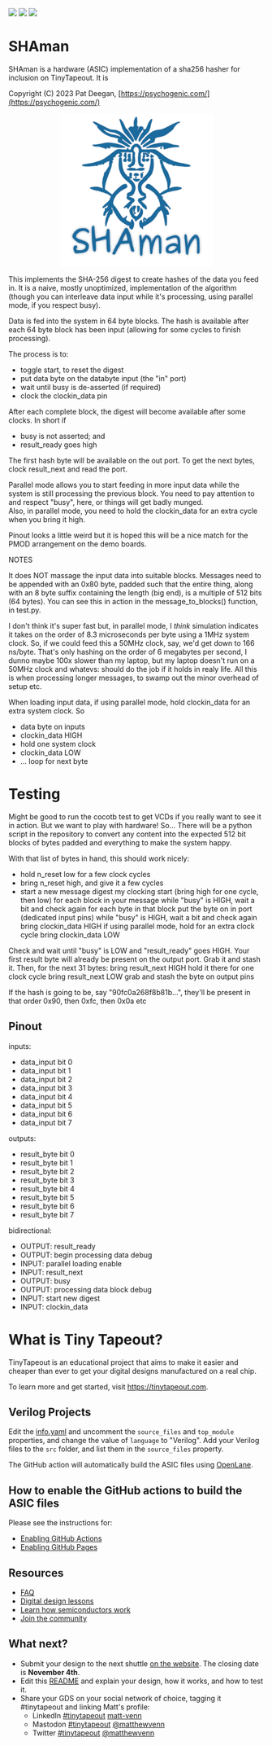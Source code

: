 ![](../../workflows/gds/badge.svg) ![](../../workflows/docs/badge.svg) ![](../../workflows/test/badge.svg)

# SHAman

SHAman is a hardware (ASIC) implementation of a sha256 hasher for inclusion on TinyTapeout.  It is

  Copyright (C) 2023 Pat Deegan, [https://psychogenic.com/](https://psychogenic.com/)

<p align="center">
  <img src="https://raw.githubusercontent.com/psychogenic/tt05-shaman/main/img/shaman-logo.jpg" width="300" />
</p>


This implements the SHA-256 digest to create hashes of the data you feed in.  It is a naive, mostly unoptimized, implementation
of the algorithm (though you can interleave data input while it's processing, using parallel mode, if you respect busy).

Data is fed into the system in 64 byte blocks.  The hash is available after each 64 byte block has been input (allowing for
some cycles to finish processing).

The process is to:
  * toggle start, to reset the digest
  * put data byte on the databyte input (the "in" port)
  * wait until busy is de-asserted (if required)
  * clock the clockin_data pin

After each complete block, the digest will become available after some clocks.  In short if
  * busy is not asserted; and
  * result_ready goes high

The first hash byte will be available on the out port.  To get the next bytes, clock result_next and read the port.

Parallel mode allows you to start feeding in more input data while the system is still processing the previous 
block.  You need to pay attention to and respect "busy", here, or things will get badly munged.  
Also, in parallel mode, you need to hold the clockin_data for an extra cycle when you bring it high.

Pinout looks a little weird but it is hoped this will be a nice match for the PMOD arrangement on the demo boards.

NOTES

It does NOT massage the input data into suitable blocks. Messages need to be appended with an 0x80 byte, padded 
such that the entire thing, along with an 8 byte suffix containing the length (big end), is a multiple of 512 
bits (64 bytes). You can see this in action in the message_to_blocks() function, in test.py.

I don't think it's super fast but, in parallel mode, I *think* simulation indicates it takes on the order of 8.3 microseconds
per byte using a 1MHz system clock.  So, if we could feed this a 50MHz clock, say, we'd get down to 166 ns/byte.
That's only hashing on the order of 6 megabytes per second, I dunno maybe 100x slower than my laptop, but my 
laptop doesn't run on a 50MHz clock and whatevs: should do the job if it holds in realy life.  All this 
is when processing longer messages, to swamp out the minor overhead of setup etc.

When loading input data, if using parallel mode, hold clockin_data for an extra system clock.  So
  * data byte on inputs
  * clockin_data HIGH
  * hold one system clock
  * clockin_data LOW
  * ... loop for next byte


# Testing

Might be good to run the cocotb test to get VCDs if you really want to see it in action.  But we want to play with hardware!
So... There will be a python script in the repository to convert any content into the expected 512 bit blocks of bytes
padded and everything to make the system happy.

With that list of bytes in hand, this should work nicely:

  * hold n_reset low for a few clock cycles
  * bring n_reset high, and give it a few cycles
  * start a new message digest my clocking start (bring high for one cycle, then low)
for each block in your message
   while "busy" is HIGH, wait a bit and check again
   for each byte in that block
      put the byte on in port (dedicated input pins)
      while "busy" is HIGH, wait a bit and check again
      bring clockin_data HIGH
      if using parallel mode, hold for an extra clock cycle
      bring clockin_data LOW
      
Check and wait until "busy" is LOW and "result_ready" goes HIGH.
Your first result byte will already be present on the output port.
Grab it and stash it.
Then, for the next 31 bytes:
  bring result_next HIGH
  hold it there for one clock cycle
  bring result_next LOW
  grab and stash the byte on output pins

If the hash is going to be, say "90fc0a268f8b81b...", they'll be present in that order
0x90, then 0xfc, then 0x0a etc
      

## Pinout
inputs:               
  - data_input bit 0
  - data_input bit 1
  - data_input bit 2
  - data_input bit 3
  - data_input bit 4
  - data_input bit 5
  - data_input bit 6
  - data_input bit 7

outputs:
  - result_byte bit 0
  - result_byte bit 1
  - result_byte bit 2
  - result_byte bit 3
  - result_byte bit 4
  - result_byte bit 5
  - result_byte bit 6
  - result_byte bit 7

bidirectional:
  - OUTPUT: result_ready 
  - OUTPUT: begin processing data debug 
  - INPUT:  parallel loading enable 
  - INPUT:  result_next 
  - OUTPUT: busy 
  - OUTPUT: processing data block debug
  - INPUT:  start new digest 
  - INPUT:  clockin_data



# What is Tiny Tapeout?

TinyTapeout is an educational project that aims to make it easier and cheaper than ever to get your digital designs manufactured on a real chip.

To learn more and get started, visit https://tinytapeout.com.

## Verilog Projects

Edit the [info.yaml](info.yaml) and uncomment the `source_files` and `top_module` properties, and change the value of `language` to "Verilog". Add your Verilog files to the `src` folder, and list them in the `source_files` property.

The GitHub action will automatically build the ASIC files using [OpenLane](https://www.zerotoasiccourse.com/terminology/openlane/).

## How to enable the GitHub actions to build the ASIC files

Please see the instructions for:

- [Enabling GitHub Actions](https://tinytapeout.com/faq/#when-i-commit-my-change-the-gds-action-isnt-running)
- [Enabling GitHub Pages](https://tinytapeout.com/faq/#my-github-action-is-failing-on-the-pages-part)

## Resources

- [FAQ](https://tinytapeout.com/faq/)
- [Digital design lessons](https://tinytapeout.com/digital_design/)
- [Learn how semiconductors work](https://tinytapeout.com/siliwiz/)
- [Join the community](https://discord.gg/rPK2nSjxy8)

## What next?

- Submit your design to the next shuttle [on the website](https://tinytapeout.com/#submit-your-design). The closing date is **November 4th**.
- Edit this [README](README.md) and explain your design, how it works, and how to test it.
- Share your GDS on your social network of choice, tagging it #tinytapeout and linking Matt's profile:
  - LinkedIn [#tinytapeout](https://www.linkedin.com/search/results/content/?keywords=%23tinytapeout) [matt-venn](https://www.linkedin.com/in/matt-venn/)
  - Mastodon [#tinytapeout](https://chaos.social/tags/tinytapeout) [@matthewvenn](https://chaos.social/@matthewvenn)
  - Twitter [#tinytapeout](https://twitter.com/hashtag/tinytapeout?src=hashtag_click) [@matthewvenn](https://twitter.com/matthewvenn)
